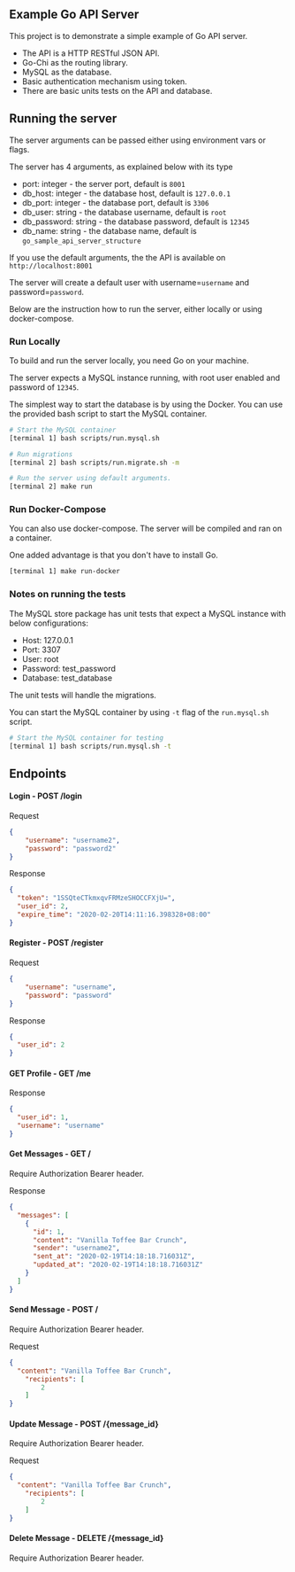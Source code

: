 ## Example Go API Server

This project is to demonstrate a simple example of Go API server.

- The API is a HTTP RESTful JSON API.
- Go-Chi as the routing library.
- MySQL as the database.
- Basic authentication mechanism using token.
- There are basic units tests on the API and database.

## Running the server

The server arguments can be passed either using environment vars or flags.

The server has 4 arguments, as explained below with its type

- port: integer - the server port, default is `8001`
- db_host: integer - the database host, default is `127.0.0.1`
- db_port: integer - the database port, default is `3306`
- db_user: string - the database username, default is `root`
- db_password: string - the database password, default is `12345`
- db_name: string - the database name, default is `go_sample_api_server_structure`

If you use the default arguments, the the API is available on `http://localhost:8001`

The server will create a default user with username=`username` and password=`password`.

Below are the instruction how to run the server, either locally or using docker-compose.

### Run Locally

To build and run the server locally, you need Go on your machine.

The server expects a MySQL instance running, with root user enabled and password of `12345`.

The simplest way to start the database is by using the Docker. You can use the provided bash script to start the MySQL container.

```bash
# Start the MySQL container
[terminal 1] bash scripts/run.mysql.sh

# Run migrations
[terminal 2] bash scripts/run.migrate.sh -m

# Run the server using default arguments.
[terminal 2] make run
```

### Run Docker-Compose

You can also use docker-compose. The server will be compiled and ran on a container.

One added advantage is that you don't have to install Go.

```bash
[terminal 1] make run-docker
```

### Notes on running the tests

The MySQL store package has unit tests that expect a MySQL instance with below configurations:
- Host: 127.0.0.1
- Port: 3307
- User: root
- Password: test_password
- Database: test_database 

The unit tests will handle the migrations.

You can start the MySQL container by using `-t` flag of the `run.mysql.sh` script.

```bash
# Start the MySQL container for testing
[terminal 1] bash scripts/run.mysql.sh -t
```

## Endpoints
#### Login - POST /login

Request
```json
{
	"username": "username2",
	"password": "password2"
}
```
Response
```json
{
  "token": "1SSQteCTkmxqvFRMzeSHOCCFXjU=",
  "user_id": 2,
  "expire_time": "2020-02-20T14:11:16.398328+08:00"
}
```

#### Register - POST /register

Request
```json
{
	"username": "username",
	"password": "password"
}
```
Response
```json
{
  "user_id": 2
}
```

#### GET Profile - GET /me

Response
```json
{
  "user_id": 1,
  "username": "username"
}
```
#### Get Messages - GET /

Require Authorization Bearer header.

Response
```json
{
  "messages": [
    {
      "id": 1,
      "content": "Vanilla Toffee Bar Crunch",
      "sender": "username2",
      "sent_at": "2020-02-19T14:18:18.716031Z",
      "updated_at": "2020-02-19T14:18:18.716031Z"
    }
  ]
}
```

#### Send Message - POST /

Require Authorization Bearer header.

Request
```json
{
  "content": "Vanilla Toffee Bar Crunch",
	"recipients": [
		2
	]
}
```

#### Update Message - POST /{message_id}

Require Authorization Bearer header.

Request
```json
{
  "content": "Vanilla Toffee Bar Crunch",
	"recipients": [
		2
	]
}
```

#### Delete Message - DELETE /{message_id}

Require Authorization Bearer header.
